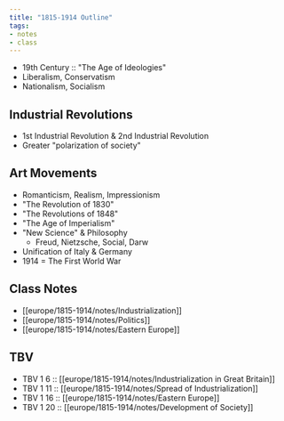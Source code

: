 ```yaml
---
title: "1815-1914 Outline"
tags:
- notes
- class
---
```

- 19th Century :: "The Age of Ideologies"
- Liberalism, Conservatism
- Nationalism, Socialism
## Industrial Revolutions
- 1st Industrial Revolution & 2nd Industrial Revolution
- Greater "polarization of society"
## Art Movements
- Romanticism, Realism, Impressionism
- "The Revolution of 1830"
- "The Revolutions of 1848"
- "The Age of Imperialism"
- "New Science" & Philosophy
	- Freud, Nietzsche, Social, Darw
- Unification of Italy & Germany
- 1914 = The First World War
## Class Notes
- [[europe/1815-1914/notes/Industrialization]]
- [[europe/1815-1914/notes/Politics]]
- [[europe/1815-1914/notes/Eastern Europe]]
## TBV
- TBV 1 6 :: [[europe/1815-1914/notes/Industrialization in Great Britain]]
- TBV 1 11 :: [[europe/1815-1914/notes/Spread of Industrialization]]
- TBV 1 16 :: [[europe/1815-1914/notes/Eastern Europe]]
- TBV 1 20 :: [[europe/1815-1914/notes/Development of Society]]